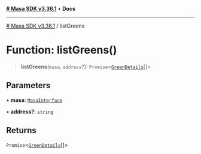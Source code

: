 [**# Masa SDK v3.36.1**](../README.md) • **Docs**

***

[# Masa SDK v3.36.1](../globals.md) / listGreens

# Function: listGreens()

> **listGreens**(`masa`, `address`?): `Promise`\<[`GreenDetails`](../interfaces/GreenDetails.md)[]\>

## Parameters

• **masa**: [`MasaInterface`](../interfaces/MasaInterface.md)

• **address?**: `string`

## Returns

`Promise`\<[`GreenDetails`](../interfaces/GreenDetails.md)[]\>
